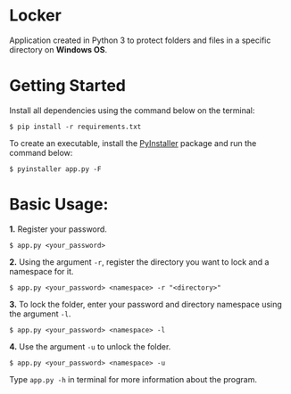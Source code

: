 # Locker
Application created in Python 3 to protect folders and files in a specific directory on **Windows OS**.

# Getting Started
Install all dependencies using the command below on the terminal:
```
$ pip install -r requirements.txt
```
To create an executable, install the [PyInstaller](https://pypi.org/project/pyinstaller/) package and run the command below:
```
$ pyinstaller app.py -F
```

# Basic Usage:

**1.** Register your password.
```
$ app.py <your_password>
```

**2.** Using the argument `-r`, register the directory you want to lock and a namespace for it.
```
$ app.py <your_password> <namespace> -r "<directory>"
```

**3.** To lock the folder, enter your password and directory namespace using the argument `-l`.
```
$ app.py <your_password> <namespace> -l
```

**4.** Use the argument `-u` to unlock the folder.
```
$ app.py <your_password> <namespace> -u
```

Type `app.py -h` in terminal for more information about the program.
